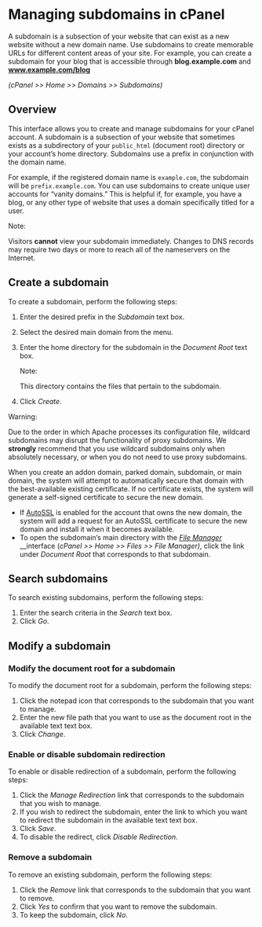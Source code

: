 # Managing subdomains in cPanel



A subdomain is a subsection of your website that can exist as a new website without a new domain name. Use subdomains to create memorable URLs for different content areas of your site. For example, you can create a subdomain for your blog that is accessible through **blog.example.com** and **www.example.com/blog**

_\(cPanel &gt;&gt; Home &gt;&gt; Domains &gt;&gt; Subdomains\)_

## Overview

This interface allows you to create and manage subdomains for your cPanel account. A subdomain is a subsection of your website that sometimes exists as a subdirectory of your `public_html` \(document root\) directory or your account’s home directory. Subdomains use a prefix in conjunction with the domain name.

For example, if the registered domain name is `example.com`, the subdomain will be `prefix.example.com`. You can use subdomains to create unique user accounts for “vanity domains.” This is helpful if, for example, you have a blog, or any other type of website that uses a domain specifically titled for a user.

Note:

Visitors **cannot** view your subdomain immediately. Changes to DNS records may require two days or more to reach all of the nameservers on the Internet.

## Create a subdomain

To create a subdomain, perform the following steps:

1. Enter the desired prefix in the _Subdomain_ text box.
2. Select the desired main domain from the menu.
3. Enter the home directory for the subdomain in the _Document Root_ text box.

   Note:

   This directory contains the files that pertain to the subdomain.

4. Click _Create_.

Warning:

Due to the order in which Apache processes its configuration file, wildcard subdomains may disrupt the functionality of proxy subdomains. We **strongly** recommend that you use wildcard subdomains only when absolutely necessary, or when you do not need to use proxy subdomains.

When you create an addon domain, parked domain, subdomain, or main domain, the system will attempt to automatically secure that domain with the best-available existing certificate. If no certificate exists, the system will generate a self-signed certificate to secure the new domain.

* If [AutoSSL](https://documentation.cpanel.net/display/68Docs/Manage+AutoSSL) is enabled for the account that owns the new domain, the system will add a request for an AutoSSL certificate to secure the new domain and install it when it becomes available.
* To open the subdomain’s main directory with the [_File Manager_](https://documentation.cpanel.net/display/68Docs/File+Manager) __interface \(_cPanel &gt;&gt; Home &gt;&gt; Files &gt;&gt; File Manager\)_, click the link under _Document Root_ that corresponds to that subdomain.

## Search subdomains

To search existing subdomains, perform the following steps:

1. Enter the search criteria in the _Search_ text box.
2. Click _Go_.

## Modify a subdomain

### Modify the document root for a subdomain

To modify the document root for a subdomain, perform the following steps:

1. Click the notepad icon that corresponds to the subdomain that you want to manage.
2. Enter the new file path that you want to use as the document root in the available text text box.
3. Click _Change_.

### Enable or disable subdomain redirection

To enable or disable redirection of a subdomain, perform the following steps:

1. Click the _Manage Redirection_ link that corresponds to the subdomain that you wish to manage.
2. If you wish to redirect the subdomain, enter the link to which you want to redirect the subdomain in the available text text box.
3. Click _Save_.
4. To disable the redirect, click _Disable Redirection_.

### Remove a subdomain

To remove an existing subdomain, perform the following steps:

1. Click the _Remove_ link that corresponds to the subdomain that you want to remove.
2. Click _Yes_ to confirm that you want to remove the subdomain.
3. To keep the subdomain, click _No_.

